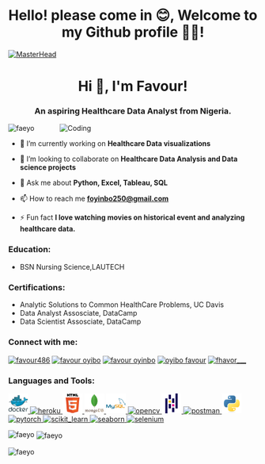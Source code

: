 <h1 align="center">Hello! please come in 😊, Welcome to my Github profile 👐🏽!</h1>

[![MasterHead](https://cdn.dribbble.com/users/1364029/screenshots/16093268/media/68e82a7fb4904614a9066d6b540c14b2.gif)](https://rishavchanda.io)

<h1 align="center">Hi 👋, I'm Favour!</h1>
<h3 align="center">An aspiring Healthcare Data Analyst from Nigeria.</h3>
<img align="right" alt="Coding" width="400" src="https://cdnb.artstation.com/p/assets/images/images/028/991/999/original/anna-havrylyukh-.gif?1596125112">

<p align="left"> <img src="https://komarev.com/ghpvc/?username=faeyo&label=Profile%20views&color=0e75b6&style=flat" alt="faeyo" /> </p>

- 🔭 I’m currently working on **Healthcare Data visualizations**

- 👯 I’m looking to collaborate on **Healthcare Data Analysis and Data science projects**

- 💬 Ask me about **Python, Excel, Tableau, SQL**

- 📫 How to reach me **foyinbo250@gmail.com**

- ⚡ Fun fact **I love watching movies on historical event and analyzing healthcare data.**

<h3 align="left">Education:</h3>
<p align="left"> </p>

- BSN Nursing Science,LAUTECH

<h3 align="left">Certifications:</h3>
<p align="left"> </p>

- Analytic Solutions to Common HealthCare Problems, UC Davis
- Data Analyst Assosciate, DataCamp
- Data Scientist Assosciate, DataCamp



<h3 align="left">Connect with me:</h3>
<p align="left">
<a href="https://twitter.com/favour486" target="blank"><img align="center" src="https://raw.githubusercontent.com/rahuldkjain/github-profile-readme-generator/master/src/images/icons/Social/twitter.svg" alt="favour486" height="30" width="40" /></a>
<a href="https://linkedin.com/in/favour oyibo" target="blank"><img align="center" src="https://raw.githubusercontent.com/rahuldkjain/github-profile-readme-generator/master/src/images/icons/Social/linked-in-alt.svg" alt="favour oyibo" height="30" width="40" /></a>
<a href="https://kaggle.com/favour oyinbo" target="blank"><img align="center" src="https://raw.githubusercontent.com/rahuldkjain/github-profile-readme-generator/master/src/images/icons/Social/kaggle.svg" alt="favour oyinbo" height="30" width="40" /></a>
<a href="https://fb.com/oyibo favour" target="blank"><img align="center" src="https://raw.githubusercontent.com/rahuldkjain/github-profile-readme-generator/master/src/images/icons/Social/facebook.svg" alt="oyibo favour" height="30" width="40" /></a>
<a href="https://instagram.com/fhavor___" target="blank"><img align="center" src="https://raw.githubusercontent.com/rahuldkjain/github-profile-readme-generator/master/src/images/icons/Social/instagram.svg" alt="fhavor___" height="30" width="40" /></a>
</p>

<h3 align="left">Languages and Tools:</h3>
<p align="left"> <a href="https://www.docker.com/" target="_blank" rel="noreferrer"> <img src="https://raw.githubusercontent.com/devicons/devicon/master/icons/docker/docker-original-wordmark.svg" alt="docker" width="40" height="40"/> </a> <a href="https://heroku.com" target="_blank" rel="noreferrer"> <img src="https://www.vectorlogo.zone/logos/heroku/heroku-icon.svg" alt="heroku" width="40" height="40"/> </a> <a href="https://www.w3.org/html/" target="_blank" rel="noreferrer"> <img src="https://raw.githubusercontent.com/devicons/devicon/master/icons/html5/html5-original-wordmark.svg" alt="html5" width="40" height="40"/> </a> <a href="https://www.mongodb.com/" target="_blank" rel="noreferrer"> <img src="https://raw.githubusercontent.com/devicons/devicon/master/icons/mongodb/mongodb-original-wordmark.svg" alt="mongodb" width="40" height="40"/> </a> <a href="https://www.mysql.com/" target="_blank" rel="noreferrer"> <img src="https://raw.githubusercontent.com/devicons/devicon/master/icons/mysql/mysql-original-wordmark.svg" alt="mysql" width="40" height="40"/> </a> <a href="https://opencv.org/" target="_blank" rel="noreferrer"> <img src="https://www.vectorlogo.zone/logos/opencv/opencv-icon.svg" alt="opencv" width="40" height="40"/> </a> <a href="https://pandas.pydata.org/" target="_blank" rel="noreferrer"> <img src="https://raw.githubusercontent.com/devicons/devicon/2ae2a900d2f041da66e950e4d48052658d850630/icons/pandas/pandas-original.svg" alt="pandas" width="40" height="40"/> </a> <a href="https://postman.com" target="_blank" rel="noreferrer"> <img src="https://www.vectorlogo.zone/logos/getpostman/getpostman-icon.svg" alt="postman" width="40" height="40"/> </a> <a href="https://www.python.org" target="_blank" rel="noreferrer"> <img src="https://raw.githubusercontent.com/devicons/devicon/master/icons/python/python-original.svg" alt="python" width="40" height="40"/> </a> <a href="https://pytorch.org/" target="_blank" rel="noreferrer"> <img src="https://www.vectorlogo.zone/logos/pytorch/pytorch-icon.svg" alt="pytorch" width="40" height="40"/> </a> <a href="https://scikit-learn.org/" target="_blank" rel="noreferrer"> <img src="https://upload.wikimedia.org/wikipedia/commons/0/05/Scikit_learn_logo_small.svg" alt="scikit_learn" width="40" height="40"/> </a> <a href="https://seaborn.pydata.org/" target="_blank" rel="noreferrer"> <img src="https://seaborn.pydata.org/_images/logo-mark-lightbg.svg" alt="seaborn" width="40" height="40"/> </a> <a href="https://www.selenium.dev" target="_blank" rel="noreferrer"> <img src="https://raw.githubusercontent.com/detain/svg-logos/780f25886640cef088af994181646db2f6b1a3f8/svg/selenium-logo.svg" alt="selenium" width="40" height="40"/> </a> </p>

<p><img align="left" src="https://github-readme-stats.vercel.app/api/top-langs?username=faeyo&show_icons=true&locale=en&layout=compact" alt="faeyo" /></p>

<p>&nbsp;<img align="center" src="https://github-readme-stats.vercel.app/api?username=faeyo&show_icons=true&locale=en" alt="faeyo" /></p>

<p><img align="center" src="https://github-readme-streak-stats.herokuapp.com/?user=faeyo&" alt="faeyo" /></p>


